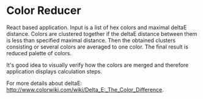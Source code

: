 # Color Reducer

React based application. Input is a list of hex colors and maximal deltaE distance.
Colors are clustered together if the deltaE distance between them is less than specified maximal distance.
Then the obtained clusters consisting or several colors are averaged to one color.
The final result is reduced palette of colors.

It's good idea to visually verify how the colors are merged and therefore application displays calculation steps.

For more details about deltaE: http://www.colorwiki.com/wiki/Delta_E:_The_Color_Difference.
